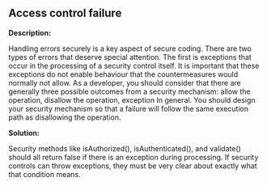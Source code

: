 Access control failure
-------

**Description:**

Handling errors securely is a key aspect of secure coding. There are two types of errors
that deserve special attention. The first is exceptions that occur in the processing of a
security control itself. It is important that these exceptions do not enable behaviour
that the countermeasures would normally not allow. As a developer, you should consider
that there are generally three possible outcomes from a security
mechanism: allow the operation, disallow the operation, exception In general.
You should design your security mechanism so that a failure will follow the same
execution path as disallowing the operation.


**Solution:**

Security methods like isAuthorized(), isAuthenticated(), and validate() should all return
false if there is an exception during processing.
If security controls can throw exceptions, they must be very clear about exactly what that
condition means.
